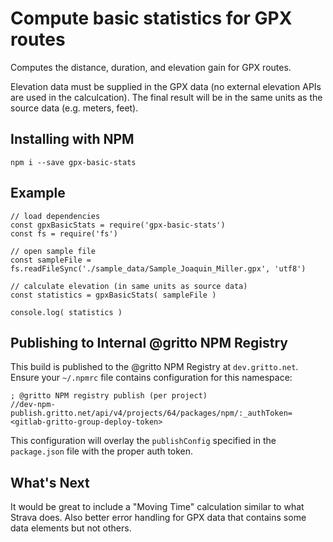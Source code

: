 # Compute basic statistics for GPX routes 
Computes the distance, duration, and elevation gain for GPX routes. 

Elevation data must be supplied in the GPX data (no external elevation APIs are used in the calculcation). The final result will be in the same units as the source data (e.g. meters, feet).

## Installing with NPM

```
npm i --save gpx-basic-stats
```

## Example
```
// load dependencies 
const gpxBasicStats = require('gpx-basic-stats')
const fs = require('fs')

// open sample file
const sampleFile = fs.readFileSync('./sample_data/Sample_Joaquin_Miller.gpx', 'utf8')

// calculate elevation (in same units as source data)
const statistics = gpxBasicStats( sampleFile )

console.log( statistics )
```

## Publishing to Internal @gritto NPM Registry

This build is published to the @gritto NPM Registry at `dev.gritto.net`. Ensure your `~/.npmrc` file contains configuration for this namespace:

```
; @gritto NPM registry publish (per project)
//dev-npm-publish.gritto.net/api/v4/projects/64/packages/npm/:_authToken=<gitlab-gritto-group-deploy-token>
```

This configuration will overlay the `publishConfig` specified in the `package.json` file with the proper auth token.

## What's Next

It would be great to include a "Moving Time" calculation similar to what Strava does. Also better error handling for GPX data that contains some data elements but not others.